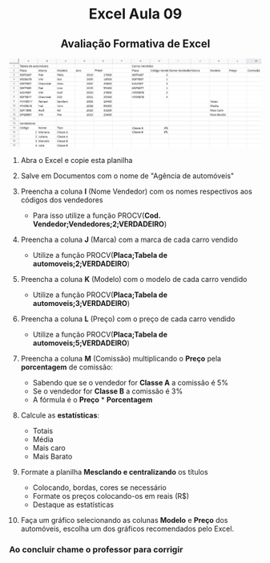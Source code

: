 <center>

# Excel Aula 09
## Avaliação Formativa de Excel
![](avaliacao_formativa.png)

</center>

1. Abra o Excel e copie esta planilha
2. Salve em Documentos com o nome de "Agência de automóveis"
3. Preencha a coluna **I** (Nome Vendedor) com os nomes respectivos aos códigos dos vendedores
   - Para isso utilize a função PROCV(**Cod. Vendedor;Vendedores;2;VERDADEIRO**)
4. Preencha a coluna **J** (Marca) com a marca de cada carro vendido
   - Utilize a função PROCV(**Placa;Tabela de automoveis;2;VERDADEIRO**)
5. Preencha a coluna **K** (Modelo) com o modelo de cada carro vendido
   - Utilize a função PROCV(**Placa;Tabela de automoveis;3;VERDADEIRO**)
6. Preencha a coluna **L** (Preço) com o preço de cada carro vendido
   - Utilize a função PROCV(**Placa;Tabela de automoveis;5;VERDADEIRO**)
7. Preencha a coluna **M** (Comissão) multiplicando o **Preço** pela **porcentagem** de comissão:
   - Sabendo que se o vendedor for **Classe A** a comissão é 5%
   - Se o vendedor for **Classe B** a comissão é 3%
   - A fórmula é o **Preço** * **Porcentagem**
8. Calcule as **estatísticas**:
   * Totais
   * Média
   * Mais caro
   * Mais Barato
9. Formate a planilha **Mesclando e centralizando** os títulos
   * Colocando, bordas, cores se necessário
   * Formate os preços colocando-os em reais (R$)
   * Destaque as estatísticas

10. Faça um gráfico selecionando as colunas **Modelo** e **Preço** dos automóveis, escolha um dos gráficos recomendados pelo Excel.

### Ao concluir chame o professor para corrigir

